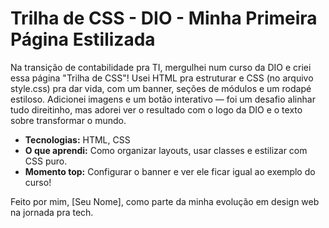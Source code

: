 # Trilha de CSS - DIO - Minha Primeira Página Estilizada

Na transição de contabilidade pra TI, mergulhei num curso da DIO e criei essa página "Trilha de CSS"! Usei HTML pra estruturar e CSS (no arquivo style.css) pra dar vida, com um banner, seções de módulos e um rodapé estiloso. Adicionei imagens e um botão interativo — foi um desafio alinhar tudo direitinho, mas adorei ver o resultado com o logo da DIO e o texto sobre transformar o mundo.

- **Tecnologias:** HTML, CSS
- **O que aprendi:** Como organizar layouts, usar classes e estilizar com CSS puro.
- **Momento top:** Configurar o banner e ver ele ficar igual ao exemplo do curso!

Feito por mim, [Seu Nome], como parte da minha evolução em design web na jornada pra tech.
